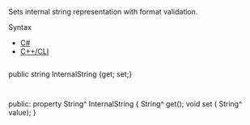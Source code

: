 Sets internal string representation with format validation.

Syntax

* [C#](#i-syntax-CS)
* [C++/CLI](#i-syntax-CPP2005)

```
```
public string InternalString {get; set;}
```
```

```
```
public:
property String^ InternalString {
   String^ get();
   void set (    String^ value);
}
```
```

